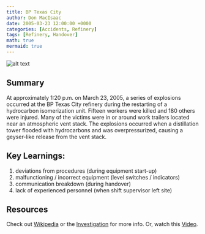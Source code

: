 ```yaml
---
title: BP Texas City
author: Don MacIsaac
date: 2005-03-23 12:00:00 +0000
categories: [Accidents, Refinery]
tags: [Refinery, Handover]
math: true
mermaid: true
---
```

![alt text](https://upload.wikimedia.org/wikipedia/commons/7/71/BP_PLANT_EXPLOSION-1_lowres2.jpg "BP Texas City")
## Summary
At approximately 1:20 p.m. on March 23, 2005, a series of explosions occurred at the BP Texas City refinery during the restarting of a hydrocarbon isomerization unit. Fifteen workers were killed and 180 others were injured. Many of the victims were in or around work trailers located near an atmospheric vent stack. The explosions occurred when a distillation tower flooded with hydrocarbons and was overpressurized, causing a geyser-like release from the vent stack.

## Key Learnings:
1. deviations from procedures (during equipment start-up)
2. malfunctioning / incorrect equipment (level switches / indicators)
3. communication breakdown (during handover)
4. lack of experienced personnel (when shift supervisor left site)

## Resources
Check out [Wikipedia][wikipedia] or the [Investigation][investigation] for more info. Or, watch this [Video][video]. 

[wikipedia]: https://en.wikipedia.org/wiki/Texas_City_Refinery_explosion
[investigation]:   https://www.csb.gov/file.aspx?DocumentId=5596
[video]: https://www.youtube.com/watch?v=goSEyGNfiPM